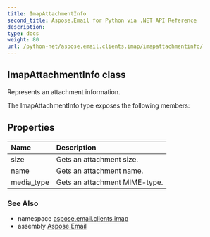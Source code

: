 ```yaml
---
title: ImapAttachmentInfo
second_title: Aspose.Email for Python via .NET API Reference
description: 
type: docs
weight: 80
url: /python-net/aspose.email.clients.imap/imapattachmentinfo/
---
```


## ImapAttachmentInfo class

Represents an attachment information.

The ImapAttachmentInfo type exposes the following members:
## Properties
| Name | Description |
| :- | :- |
|size|Gets an attachment size.|
|name|Gets an attachment name.|
|media_type|Gets an attachment MIME-type.|

### See Also

* namespace [aspose.email.clients.imap](/python-net/aspose.email.clients.imap/)
* assembly [Aspose.Email](/python-net/)

